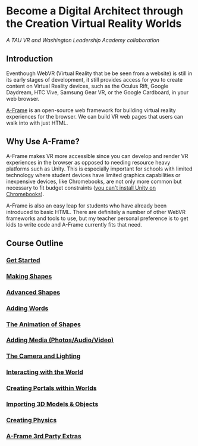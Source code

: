 # Become a Digital Architect through the Creation Virtual Reality Worlds
*A TAU VR and Washington Leadership Academy collaboration*

## Introduction
Eventhough WebVR (Virtual Reality that be be seen from a website) is still in its early stages of development, it still provides access for you to create content on Virtual Reality devices, such as the Oculus Rift, Google Daydream, HTC Vive, Samsung Gear VR, or the Google Cardboard, in your web browser. 

[A-Frame](http://aframe.io "A-Frame Homepage") is an open-source web framework for building virtual reality experiences for the browser. We can build VR web pages that users can walk into with just HTML.

## Why Use A-Frame?

A-Frame makes VR more accessible since you can develop and render VR experiences in the browser as opposed to needing resource heavy platforms such as Unity. This is especially important for schools with limited technology where student devices have limited graphics capabilities or inexpensive devices, like Chromebooks, are not only more common but necessary to fit budget constraints ([you can't install Unity on Chromebooks](https://unity3d.com/unity/system-requirements "Unity System Requirements")).

A-Frame is also an easy leap for students who have already been introduced to basic HTML. There are definitely a number of other WebVR frameworks and tools to use, but my teacher personal preference is to get kids to write code and A-Frame currently fits that need.

## Course Outline

### [Get Started](gettingStarted.md)
### [Making Shapes](shapes.md)
### [Advanced Shapes](adv-shapes.md)
### [Adding Words](adv-shapes.md)
### [The Animation of Shapes](animations.md)
### [Adding Media (Photos/Audio/Video)](media.md)
### [The Camera and Lighting](camera-lighting.md)
### [Interacting with the World](interaction.md)
### [Creating Portals within Worlds](interaction.md)
### [Importing 3D Models & Objects](objectLoading.md)
### [Creating Physics](physics.md)
### [A-Frame 3rd Party Extras](extras.md)
